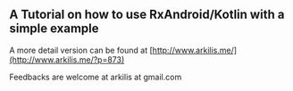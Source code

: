 ## A Tutorial on how to use RxAndroid/Kotlin with a simple example

A more detail version can be found at [http://www.arkilis.me/](http://www.arkilis.me/?p=873)

Feedbacks are welcome at arkilis at gmail.com

